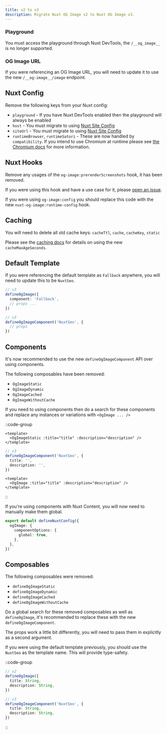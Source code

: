 ```yaml
---
title: v2 to v3
description: Migrate Nuxt OG Image v2 to Nuxt OG Image v3.
---
```


### Playground

You must access the playground through Nuxt DevTools, the `/__og_image__` is no longer supported.

### OG Image URL

If you were referencing an OG Image URL, you will need to update it to use the new `/__og-image__/image` endpoint.

## Nuxt Config

Remove the following keys from your Nuxt config:

- `playground` - If you have Nuxt DevTools enabled then the playground will always be enabled
- `host` - You must migrate to using [Nuxt Site Config](/site-config/guides/setting-site-config)
- `siteUrl` - You must migrate to using  [Nuxt Site Config](/site-config/guides/setting-site-config)
- `runtimeBrowser`, `runtimeSatori` - These are now handled by `compatibility`. If you intend to use Chromium at runtime please
see [the Chromium docs](/og-image/guides/chromium) for more information.

## Nuxt Hooks

Remove any usages of the `og-image:prerenderScreenshots` hook, it has been removed.

If you were using this hook
and have a use case for it, please [open an issue](https://github.com/harlan-zw/nuxt-og-image/issues/new/choose).

If you were using `og-image:config` you should replace this code with the new `nuxt-og-image:runtime-config` hook.

## Caching

You will need to delete all old cache keys: `cacheTtl`, `cache`, `cacheKey`, `static`

Please see the [caching docs](/og-image/guides/cache) for details on using the new `cacheMaxAgeSeconds`.

## Default Template

If you were referencing the default template as `Fallback` anywhere, you will need to update this to be `NuxtSeo`.

```ts [v2]
// v3
defineOgImage({
  component: 'Fallback',
  // props ...
})
```

```ts [v3]
// v3
defineOgImageComponent('NuxtSeo', {
  // props
})
```

## Components

It's now recommended to use the new `defineOgImageComponent` API over using components.

The following composables have been removed:

- `OgImageStatic`
- `OgImageDynamic`
- `OgImageCached`
- `OgImageWithoutCache`

If you need to using components then do a search for these components and replace any instances or variations with
`<OgImage ... />`

::code-group

```vue [v2]
<template>
  <OgImageStatic :title="title" :description="description" />
</template>
```

```ts [v3 - recommended]
// v3
defineOgImageComponent('NuxtSeo', {
  title: '',
  description: '',
})
```

```vue [v3 - components]
<template>
  <OgImage :title="title" :description="description" />
</template>
```

::

If you're using components with Nuxt Content, you will now need to manually make them global.

```ts
export default defineNuxtConfig({
  ogImage: {
    componentOptions: {
      global: true,
    },
  },
})
```

## Composables

The following composables were removed:

- `defineOgImageStatic`
- `defineOgImageDynamic`
- `defineOgImageCached`
- `defineOgImageWithoutCache`

Do a global search for these removed composables as well as `defineOgImage`, it's recommended to replace these with the new `defineOgImageComponent`.

The props work a little bit differently, you will need to pass them in explicitly as a second argument.

If you were using the default template previously, you should use the `NuxtSeo` as the template name. This will provide type-safety.

::code-group

```ts [v2]
// v2
defineOgImage({
  title: String,
  description: String,
})
```

```ts [v3]
// v3
defineOgImageComponent('NuxtSeo', {
  title: String,
  description: String,
})
```

::
